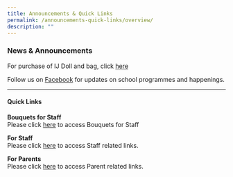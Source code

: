 ```yaml
---
title: Announcements & Quick Links
permalink: /announcements-quick-links/overview/
description: ""
---
```

### News & Announcements 

For purchase of IJ Doll and bag, click [here](/files/IJDOLLnBAG_Final.pdf)

Follow us on [Facebook](https://www.facebook.com/chijolqp.official) for updates on school programmes and happenings.

* * *

#### Quick Links

**Bouquets for Staff**<br>
Please click [here](https://chijourladyqueenofpeace.moe.edu.sg/olqp-celebrates/bouquets-for-staff) to access Bouquets for Staff

**For Staff**<br>
Please click [here](https://staging.d2yo7qbk5fhrwg.amplifyapp.com/olqp-celebrates/staff/) to access Staff related links.

**For Parents**<br>
Please click [here](https://staging.d2yo7qbk5fhrwg.amplifyapp.com/useful-links/For-Parents/bookshop/) to access Parent related links.
